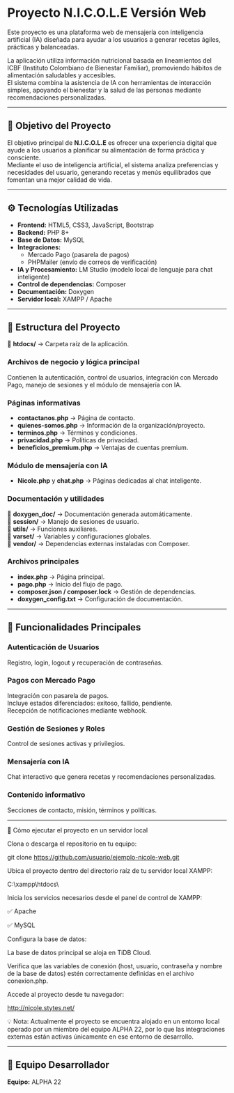 # Proyecto N.I.C.O.L.E Versión Web

Este proyecto es una plataforma web de mensajería con inteligencia artificial (IA) diseñada para ayudar a los usuarios a generar recetas ágiles, prácticas y balanceadas.

La aplicación utiliza información nutricional basada en lineamientos del ICBF (Instituto Colombiano de Bienestar Familiar), promoviendo hábitos de alimentación saludables y accesibles.  
El sistema combina la asistencia de IA con herramientas de interacción simples, apoyando el bienestar y la salud de las personas mediante recomendaciones personalizadas.

---

## 🎯 Objetivo del Proyecto

El objetivo principal de **N.I.C.O.L.E** es ofrecer una experiencia digital que ayude a los usuarios a planificar su alimentación de forma práctica y consciente.  
Mediante el uso de inteligencia artificial, el sistema analiza preferencias y necesidades del usuario, generando recetas y menús equilibrados que fomentan una mejor calidad de vida.

---

## ⚙️ Tecnologías Utilizadas

- **Frontend:** HTML5, CSS3, JavaScript, Bootstrap  
- **Backend:** PHP 8+  
- **Base de Datos:** MySQL  
- **Integraciones:**  
  - Mercado Pago (pasarela de pagos)  
  - PHPMailer (envío de correos de verificación)  
- **IA y Procesamiento:** LM Studio (modelo local de lenguaje para chat inteligente)  
- **Control de dependencias:** Composer  
- **Documentación:** Doxygen  
- **Servidor local:** XAMPP / Apache  

---

## 📁 Estructura del Proyecto

📂 **htdocs/** → Carpeta raíz de la aplicación.  

### Archivos de negocio y lógica principal  
Contienen la autenticación, control de usuarios, integración con Mercado Pago, manejo de sesiones y el módulo de mensajería con IA.

### Páginas informativas

- **contactanos.php** → Página de contacto.  
- **quienes-somos.php** → Información de la organización/proyecto.  
- **terminos.php** → Términos y condiciones.  
- **privacidad.php** → Políticas de privacidad.  
- **beneficios_premium.php** → Ventajas de cuentas premium.  

### Módulo de mensajería con IA  
- **Nicole.php** y **chat.php** → Páginas dedicadas al chat inteligente.  

### Documentación y utilidades

📂 **doxygen_doc/** → Documentación generada automáticamente.  
📂 **session/** → Manejo de sesiones de usuario.  
📂 **utils/** → Funciones auxiliares.  
📂 **varset/** → Variables y configuraciones globales.  
📂 **vendor/** → Dependencias externas instaladas con Composer.  

### Archivos principales

- **index.php** → Página principal.  
- **pago.php** → Inicio del flujo de pago.  
- **composer.json / composer.lock** → Gestión de dependencias.  
- **doxygen_config.txt** → Configuración de documentación.  

---

## 🚀 Funcionalidades Principales

### Autenticación de Usuarios  
Registro, login, logout y recuperación de contraseñas.  

### Pagos con Mercado Pago  
Integración con pasarela de pagos.  
Incluye estados diferenciados: exitoso, fallido, pendiente.  
Recepción de notificaciones mediante webhook.

### Gestión de Sesiones y Roles  
Control de sesiones activas y privilegios.  

### Mensajería con IA  
Chat interactivo que genera recetas y recomendaciones personalizadas.

### Contenido informativo  
Secciones de contacto, misión, términos y políticas.

---
🚀 Cómo ejecutar el proyecto en un servidor local

Clona o descarga el repositorio en tu equipo:

git clone https://github.com/usuario/ejemplo-nicole-web.git


Ubica el proyecto dentro del directorio raíz de tu servidor local XAMPP:

C:\xampp\htdocs\


Inicia los servicios necesarios desde el panel de control de XAMPP:

✅ Apache

✅ MySQL

Configura la base de datos:

La base de datos principal se aloja en TiDB Cloud.

Verifica que las variables de conexión (host, usuario, contraseña y nombre de la base de datos) estén correctamente definidas en el archivo conexion.php.

Accede al proyecto desde tu navegador:

http://nicole.stytes.net/

💡 Nota: Actualmente el proyecto se encuentra alojado en un entorno local operado por un miembro del equipo ALPHA 22, por lo que las integraciones externas están activas únicamente en ese entorno de desarrollo.

---
## 👥 Equipo Desarrollador

**Equipo:** ALPHA 22  

